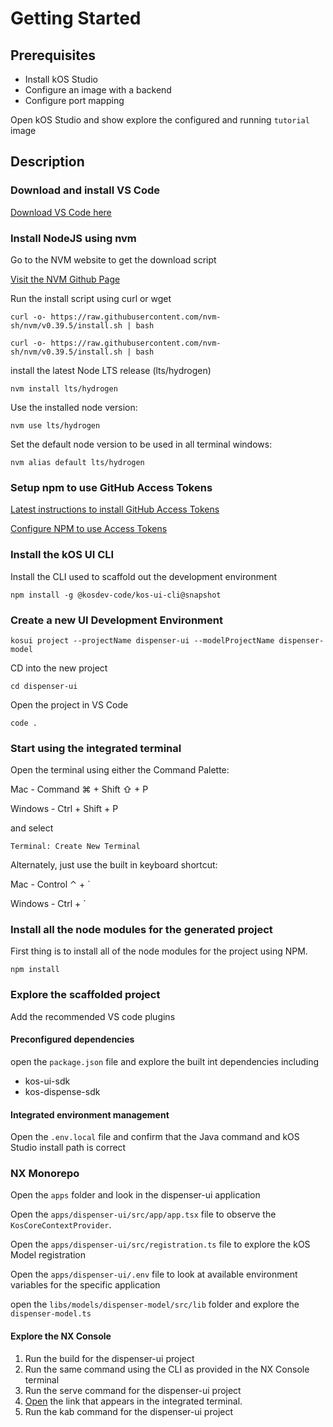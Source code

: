 # Getting Started

## Prerequisites

- Install kOS Studio
- Configure an image with a backend
- Configure port mapping

Open kOS Studio and show explore the configured and running `tutorial` image

## Description

### Download and install VS Code

<a href="https://code.visualstudio.com/Download" target="_blank">Download VS Code here</a>


### Install NodeJS using nvm

Go to the NVM website to get the download script

<a href="https://github.com/nvm-sh/nvm" target="_blank">Visit the NVM Github Page</a>

Run the install script using curl or wget

```
curl -o- https://raw.githubusercontent.com/nvm-sh/nvm/v0.39.5/install.sh | bash
```

```
curl -o- https://raw.githubusercontent.com/nvm-sh/nvm/v0.39.5/install.sh | bash
```

install the latest Node LTS release (lts/hydrogen)

```
nvm install lts/hydrogen
```

Use the installed node version:

```
nvm use lts/hydrogen
```

Set the default node version to be used in all terminal windows:

```
nvm alias default lts/hydrogen
```

### Setup npm to use GitHub Access Tokens

<a href="https://www.kosdev.com/v0.1-SNAPSHOT/page/100152/access-tokens" target="_blank">Latest instructions to install GitHub Access Tokens</a>

<a href="https://www.kosdev.com/v0.1-SNAPSHOT/page/100152/access-tokens#for-react-developers" target="_blank">Configure NPM to use Access Tokens</a>


### Install the kOS UI CLI

Install the CLI used to scaffold out the development environment

```
npm install -g @kosdev-code/kos-ui-cli@snapshot
```

### Create a new UI Development Environment

```
kosui project --projectName dispenser-ui --modelProjectName dispenser-model
```

CD into the new project

```
cd dispenser-ui
```

Open the project in VS Code

```
code .
```

### Start using the integrated terminal

Open the terminal using either the Command Palette:

Mac - Command ⌘ + Shift ⇧ + P

Windows - Ctrl + Shift + P

and select

```
Terminal: Create New Terminal
```

Alternately, just use the built in keyboard shortcut:

Mac - Control ⌃ + `

Windows - Ctrl + `

### Install all the node modules for the generated project

First thing is to install all of the node modules for the project using NPM.

```
npm install
```

### Explore the scaffolded project

Add the recommended VS code plugins

#### Preconfigured dependencies

open the `package.json` file and explore the built int dependencies including

- kos-ui-sdk
- kos-dispense-sdk

#### Integrated environment management

Open the `.env.local` file and confirm that the Java command and kOS Studio install path is correct

### NX Monorepo

Open the `apps` folder and look in the dispenser-ui application

Open the `apps/dispenser-ui/src/app/app.tsx` file to observe the `KosCoreContextProvider`.

Open the `apps/dispenser-ui/src/registration.ts` file to explore the kOS Model registration

Open the `apps/dispenser-ui/.env` file to look at available environment variables for the specific application

open the `libs/models/dispenser-model/src/lib` folder and explore the `dispenser-model.ts`

#### Explore the NX Console

1. Run the build for the dispenser-ui project
1. Run the same command using the CLI as provided in the NX Console terminal
1. Run the serve command for the dispenser-ui project
1. [Open](http://localhost:4200) the link that appears in the integrated terminal.
1. Run the kab command for the dispenser-ui project
